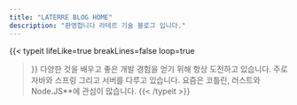 ```yaml
---
title: "LATERRE BLOG HOME"
description: "환영합니다 라테르 기술 블로그 입니다."
---
```


{{< typeit
  lifeLike=true
  breakLines=false
  loop=true
>}}
다양한 것을 배우고 좋은 개발 경험을 얻기 위해 항상 도전하고 있습니다.
주로 자바와 스프링 그리고 서버를 다루고 있습니다.
요즘은 코틀린, 러스트와 Node.JS**에 관심이 많습니다.
{{< /typeit >}}